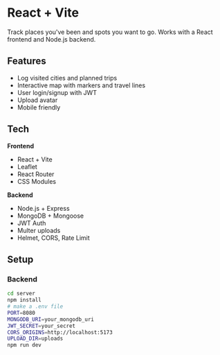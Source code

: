 # React + Vite

Track places you've been and spots you want to go. Works with a React frontend and Node.js backend.

## Features
- Log visited cities and planned trips
- Interactive map with markers and travel lines
- User login/signup with JWT
- Upload avatar
- Mobile friendly

## Tech
**Frontend**
- React + Vite
- Leaflet
- React Router
- CSS Modules

**Backend**
- Node.js + Express
- MongoDB + Mongoose
- JWT Auth
- Multer uploads
- Helmet, CORS, Rate Limit

## Setup

### Backend
```bash
cd server
npm install
# make a .env file
PORT=8080
MONGODB_URI=your_mongodb_uri
JWT_SECRET=your_secret
CORS_ORIGINS=http://localhost:5173
UPLOAD_DIR=uploads
npm run dev
